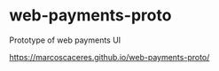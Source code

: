 # web-payments-proto
Prototype of web payments UI

https://marcoscaceres.github.io/web-payments-proto/
